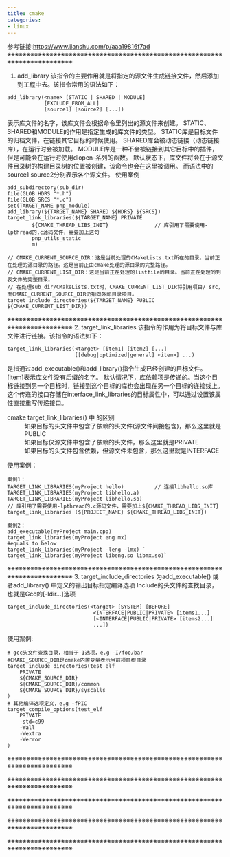 ```yaml
---
title: cmake
categories:
- linux
---
```


参考链接:https://www.jianshu.com/p/aaa19816f7ad
※※※※※※※※※※※※※※※※※※※※※※※※※※※※※※※※※※※※※※※※※※※※※※※※※※※※※※※※※※※※※※※※※※※※※※※※※
1. add_library
该指令的主要作用就是将指定的源文件生成链接文件，然后添加到工程中去。该指令常用的语法如下：
```
add_library(<name> [STATIC | SHARED | MODULE]
            [EXCLUDE_FROM_ALL]
            [source1] [source2] [...])
```
<name>表示库文件的名字，该库文件会根据命令里列出的源文件来创建。
STATIC、SHARED和MODULE的作用是指定生成的库文件的类型。
STATIC库是目标文件的归档文件，在链接其它目标的时候使用。
SHARED库会被动态链接（动态链接库），在运行时会被加载。
MODULE库是一种不会被链接到其它目标中的插件，但是可能会在运行时使用dlopen-系列的函数。
默认状态下，库文件将会在于源文件目录树的构建目录树的位置被创建，该命令也会在这里被调用。
而语法中的source1 source2分别表示各个源文件。
使用案例
```
add_subdirectory(sub_dir)
file(GLOB HDRS "*.h")
file(GLOB SRCS "*.c")
set(TARGET_NAME pnp_module)
add_library(${TARGET_NAME} SHARED ${HDRS} ${SRCS})
target_link_libraries(${TARGET_NAME} PRIVATE
        ${CMAKE_THREAD_LIBS_INIT}				// 库引用了需要使用-lpthread的.c源码文件，需要加上这句
        pnp_utils_static
        m)

// CMAKE_CURRENT_SOURCE_DIR：这是当前处理的CMakeLists.txt所在的目录。当前正在处理的源目录的路径。这是当前正由cmake处理的源目录的完整路径。
// CMAKE_CURRENT_LIST_DIR：这是当前正在处理的listfile的目录。当前正在处理的列表文件的完整目录。
// 在处理sub_dir/CMakeLists.txt时，CMAKE_CURRENT_LIST_DIR将引用项目/ src，而CMAKE_CURRENT_SOURCE_DIR仍指向外部目录项目。
target_include_directories(${TARGET_NAME} PUBLIC ${CMAKE_CURRENT_LIST_DIR})
```

※※※※※※※※※※※※※※※※※※※※※※※※※※※※※※※※※※※※※※※※※※※※※※※※※※※※※※※※※※※※※※※※※※※※※※※※※
2. target_link_libraries
该指令的作用为将目标文件与库文件进行链接。该指令的语法如下：
```
target_link_libraries(<target> [item1] [item2] [...]
                      [[debug|optimized|general] <item>] ...)
```
<target>是指通过add_executable()和add_library()指令生成已经创建的目标文件。
[item]表示库文件没有后缀的名字。
默认情况下，库依赖项是传递的。当这个目标链接到另一个目标时，链接到这个目标的库也会出现在另一个目标的连接线上。
这个传递的接口存储在interface_link_libraries的目标属性中，可以通过设置该属性直接重写传递接口。

<dl>
<dt>cmake target_link_libraries() 中<PUBLIC|PRIVATE|INTERFACE> 的区别<dt>
	<dd>如果目标的头文件中包含了依赖的头文件(源文件间接包含)，那么这里就是PUBLIC</dd>
	<dd>如果目标仅源文件中包含了依赖的头文件，那么这里就是PRIVATE</dd>
	<dd>如果目标的头文件包含依赖，但源文件未包含，那么这里就是INTERFACE</dd>
</dl>

使用案例：
```
案例1：
TARGET_LINK_LIBRARIES(myProject hello)			// 连接libhello.so库
TARGET_LINK_LIBRARIES(myProject libhello.a)
TARGET_LINK_LIBRARIES(myProject libhello.so)
// 库引用了需要使用-lpthread的.c源码文件，需要加上${CMAKE_THREAD_LIBS_INIT}
target_link_libraries (${PROJECT_NAME} ${CMAKE_THREAD_LIBS_INIT})

案例2：
add_executable(myProject main.cpp)
target_link_libraries(myProject eng mx)     
#equals to below 
target_link_libraries(myProject -leng -lmx) `
target_link_libraries(myProject libeng.so libmx.so)`
```

※※※※※※※※※※※※※※※※※※※※※※※※※※※※※※※※※※※※※※※※※※※※※※※※※※※※※※※※※※※※※※※※※※※※※※※※※
3. target_include_directories
为add_executable() 或者add_library() 中定义的输出目标指定编译选项
Include的头文件的查找目录，也就是Gcc的[-Idir...]选项
```
target_include_directories(<target> [SYSTEM] [BEFORE]
							<INTERFACE|PUBLIC|PRIVATE> [items1...]
							[<INTERFACE|PUBLIC|PRIVATE> [items2...]
							...])
```
使用案例:
```
# gcc头文件查找目录，相当于-I选项，e.g -I/foo/bar
#CMAKE_SOURCE_DIR是cmake内置变量表示当前项目根目录
target_include_directories(test_elf
    PRIVATE
    ${CMAKE_SOURCE_DIR}
    ${CMAKE_SOURCE_DIR}/common
    ${CMAKE_SOURCE_DIR}/syscalls
)
# 其他编译选项定义，e.g -fPIC
target_compile_options(test_elf
    PRIVATE
    -std=c99 
    -Wall 
    -Wextra 
    -Werror
)
```

※※※※※※※※※※※※※※※※※※※※※※※※※※※※※※※※※※※※※※※※※※※※※※※※※※※※※※※※※※※※※※※※※※※※※※※※※





※※※※※※※※※※※※※※※※※※※※※※※※※※※※※※※※※※※※※※※※※※※※※※※※※※※※※※※※※※※※※※※※※※※※※※※※※



※※※※※※※※※※※※※※※※※※※※※※※※※※※※※※※※※※※※※※※※※※※※※※※※※※※※※※※※※※※※※※※※※※※※※※※※※



※※※※※※※※※※※※※※※※※※※※※※※※※※※※※※※※※※※※※※※※※※※※※※※※※※※※※※※※※※※※※※※※※※※※※※※※※


※※※※※※※※※※※※※※※※※※※※※※※※※※※※※※※※※※※※※※※※※※※※※※※※※※※※※※※※※※※※※※※※※※※※※※※※※
